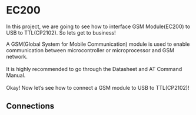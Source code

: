# EC200

In this project, we are going to see how to interface GSM Module(EC200) to USB to TTL(CP2102). So lets get to business!

A GSM(Global System for Mobile Communication) module is used to enable communication between microcontroller or microprocessor and GSM network.<br><br>
It is highly recommended to go through the Datasheet and AT Command Manual.<br><br>
Okay! Now let’s see how to connect a GSM module to USB to TTL(CP2102)!

## Connections
